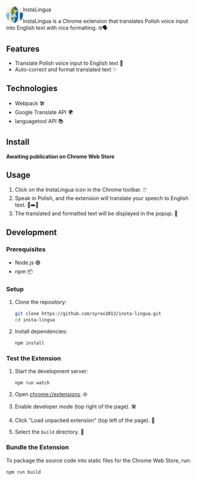#

<img src="public/icons/icon48.png" width="45" align="left"> InstaLingua

InstaLingua is a Chrome extension that translates Polish voice input into English text with nice formatting. 🌐🗣️

## Features

- Translate Polish voice input to English text 🔄
- Auto-correct and format translated text ✨

## Technologies

- Webpack 🛠️
- Google Translate API 🌍
- languagetool API 📚

## Install

**Awaiting publication on Chrome Web Store**

## Usage

1. Click on the InstaLingua icon in the Chrome toolbar. 🖱️
2. Speak in Polish, and the extension will translate your speech to English text. 🎤➡️📝
3. The translated and formatted text will be displayed in the popup. 📄

## Development

### Prerequisites

- Node.js 🟢
- npm 📦

### Setup

1. Clone the repository:

   ```sh
   git clone https://github.com/syrex1013/insta-lingua.git
   cd insta-lingua
   ```

2. Install dependencies:
   ```sh
   npm install
   ```

### Test the Extension

1. Start the development server:

   ```sh
   npm run watch
   ```

2. Open [chrome://extensions](chrome://extensions). 🌐
3. Enable developer mode (top right of the page). 🛠️
4. Click "Load unpacked extension" (top left of the page). 📂
5. Select the `build` directory. 📁

### Bundle the Extension

To package the source code into static files for the Chrome Web Store, run:

```sh
npm run build
```
